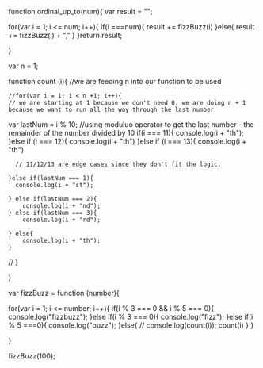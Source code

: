 function ordinal_up_to(num){
  var result = "";
  
  for(var i = 1; i <= num; i++){
    if(i ===num){
      result += fizzBuzz(i)
    }else{
      result += fizzBuzz(i) + ","
    }
  }return result; 
  
}

var n = 1; 

function count (i){ 
  //we are feeding n into our function to be used 


    
    //for(var i = 1; i < n +1; i++){
    // we are starting at 1 because we don't need 0. we are doing n + 1 because we want to run all the way through the last number 
   var lastNum = i % 10;
   //using moduluo operator to get the last number - the remainder of the number divided by 10
    if(i === 11){
       console.log(i + "th");
    }else if (i === 12){
      console.log(i + "th")
    }else if (i === 13){
      console.log(i + "th")

      // 11/12/13 are edge cases since they don't fit the logic. 

    }else if(lastNum === 1){
      console.log(i + "st");

    } else if(lastNum === 2){
        console.log(i + "nd");
    } else if(lastNum === 3){
        console.log(i + "rd");

    } else{
        console.log(i + "th");
    }
 // }



}


var fizzBuzz = function (number){
  
  for(var i = 1; i <= number; i++){
    if(i % 3 === 0 && i % 5 === 0){
      console.log("fizzbuzz");
    }else if(i % 3 === 0){
      console.log("fizz");
    }else if(i % 5 ===0){
      console.log("buzz");
  }else{
    // console.log(count(i));
    count(i)
  }
} 

} 



fizzBuzz(100);
